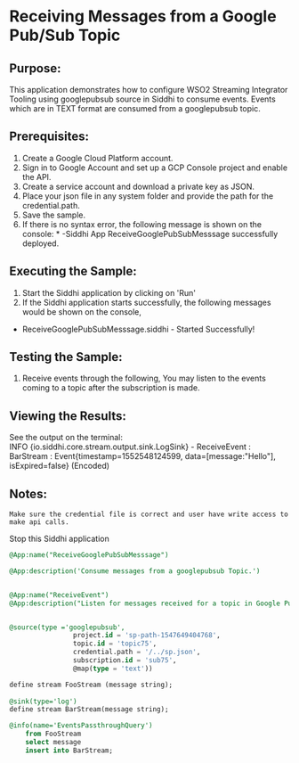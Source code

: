 # Receiving Messages from a Google Pub/Sub Topic

## Purpose:
This application demonstrates how to configure WSO2 Streaming Integrator Tooling using googlepubsub source in Siddhi to consume events. Events which are in TEXT format are consumed from a googlepubsub topic.

## Prerequisites:
1. Create a Google Cloud Platform account.
2. Sign in to Google Account and set up a GCP Console project and enable the API.
3. Create a service account and download a private key as JSON.
4. Place your json file in any system folder and provide the path for the credential.path.
5. Save the sample.
6. If there is no syntax error, the following message is shown on the console:
	        * -Siddhi App ReceiveGooglePubSubMesssage successfully deployed.


## Executing the Sample:
1. Start the Siddhi application by clicking on 'Run'
2. If the Siddhi application starts successfully, the following messages would be shown on the console,
* ReceiveGooglePubSubMesssage.siddhi - Started Successfully!

## Testing the Sample:
1. Receive events through the following,
You may listen to the events coming to a topic after the subscription is made.


## Viewing the Results:
See the output on the terminal:  
INFO {io.siddhi.core.stream.output.sink.LogSink} - ReceiveEvent : BarStream : Event{timestamp=1552548124599, data=[message:"Hello"], isExpired=false} (Encoded)

## Notes:
	Make sure the credential file is correct and user have write access to make api calls.
Stop this Siddhi application

```sql
@App:name("ReceiveGooglePubSubMesssage")

@App:description('Consume messages from a googlepubsub Topic.')


@App:name("ReceiveEvent")
@App:description("Listen for messages received for a topic in Google Pub Sub Server.")


@source(type ='googlepubsub', 
                project.id = 'sp-path-1547649404768', 
                topic.id = 'topic75',
                credential.path = '/../sp.json',
                subscription.id = 'sub75', 
                @map(type = 'text'))

define stream FooStream (message string); 
                
@sink(type='log')
define stream BarStream(message string);

@info(name='EventsPassthroughQuery')
    from FooStream 
    select message 
    insert into BarStream;
```